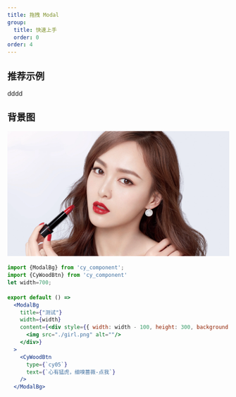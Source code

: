 ```yaml
---
title: 拖拽 Modal
group:
  title: 快速上手
  order: 0
order: 4
---
```


## 推荐示例
dddd

<code src="../examples/drag-modal/basic.tsx"></code>

## 背景图
![girl.png](./girl.png)

```jsx
import {ModalBg} from 'cy_component';
import {CyWoodBtn} from 'cy_component'
let width=700;

export default () =>
  <ModalBg
    title={"测试"}
    width={width}
    content={<div style={{ width: width - 100, height: 300, background: 'yellow' }}>
      <img src="./girl.png" alt=""/>
    </div>}
  >
    <CyWoodBtn
      type={`cy05`}
      text={`心有猛虎，细嗅蔷薇-点我`}
    />
  </ModalBg>
```
